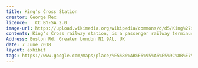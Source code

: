 ```yaml
---
title: King's Cross Station
creator: George Rex
licence:   CC BY-SA 2.0
image-url: https://upload.wikimedia.org/wikipedia/commons/d/d5/King%27s_Cross_station%2C_August_2014.jpg
contents: King's Cross railway station, is a passenger railway terminus in the Camden, which is on the edge of Central London.In the Harry Potter films, King's Cross Station appears in every one of them, with Platform 9 and 3/4 (entered through the brick wall barrier between platforms 9 and 10) being the wizards' entrance to Hogwarts.In fact, the real location for the filming was not between platforms 9 and 10. This is because platforms 9 and 10 are in a separate building from the main station and are separated by two intermediate tracks. The real pick-up point is located between platforms 4 and 5.In 1999, a replica of the 9 and 3/4 station plaque was erected on the platform with the half-entered suitcase underneath, and in 2012, the Harry Potter shop was opened and the plaque was relocated, making it a popular attraction for fans and tourists alike.
Address: Euston Rd, Greater London N1 9AL, UK
date: 7 June 2018
layout: exhibit
tags: https://www.google.com/maps/place/%E5%80%AB%E6%95%A6%E5%9C%8B%E7%8E%8B%E5%8D%81%E5%AD%97%E8%BB%8A%E7%AB%99/@51.5320046,-0.1255121,17z/data=!3m1!4b1!4m5!3m4!1s0x48761b3c5cbf139b:0x7be9c9cf71db38fb!8m2!3d51.5320013!4d-0.1233234?shorturl=1
---
```

